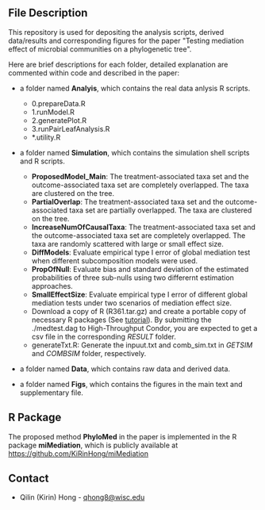 ## File Description

This repository is used for depositing the analysis scripts, derived data/results and corresponding figures for the paper "Testing mediation effect of microbial communities on a phylogenetic tree". 

Here are brief descriptions for each folder, detailed explanation are commented within code and described in the paper:

* a folder named **Analyis**, which contains the real data anlysis R scripts. 
  - 0.prepareData.R
  - 1.runModel.R
  - 2.generatePlot.R
  - 3.runPairLeafAnalysis.R
  - \*.utility.R

* a folder named **Simulation**, which contains the simulation shell scripts and R scripts.
  - **ProposedModel_Main**: The treatment-associated taxa set and the outcome-associated taxa set are completely overlapped. The taxa are clustered on the tree.
  - **PartialOverlap**: The treatment-associated taxa set and the outcome-associated taxa set are partially overlapped. The taxa are clustered on the tree.
  - **IncreaseNumOfCausalTaxa**: The treatment-associated taxa set and the outcome-associated taxa set are completely overlapped. The taxa are randomly scattered with large or small effect size.
  - **DiffModels**: Evaluate empirical type I error of global mediation test when different subcomposition models were used.
  - **PropOfNull**: Evaluate bias and standard deviation of the estimated probabilities of three sub-nulls using two differernt estimation approaches.
  - **SmallEffectSize**: Evaluate empirical type I error of different global mediation tests under two scenarios of mediation effect size.
  - Download a copy of R (R361.tar.gz) and create a portable copy of necessary R packages (See [tutorial](https://chtc.cs.wisc.edu/uw-research-computing/r-jobs.html)). By submitting the ./medtest.dag to High-Throughput Condor, you are expected to get a csv file in the corresponding *RESULT* folder.
  - generateTxt.R: Generate the inpuut.txt and comb_sim.txt in *GETSIM* and *COMBSIM* folder, respectively. 

* a folder named **Data**, which contains raw data and derived data.

* a folder named **Figs**, which contains the figures in the main text and supplementary file.

## R Package

The proposed method **PhyloMed** in the paper is implemented in the R package **miMediation**, which is publicly available at https://github.com/KiRinHong/miMediation

## Contact

* Qilin (Kirin) Hong - qhong8@wisc.edu
